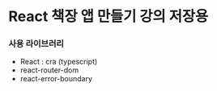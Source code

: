 # React 책장 앱 만들기 강의 저장용

### 사용 라이브러리
 - React : cra (typescript)
 - react-router-dom
 - react-error-boundary